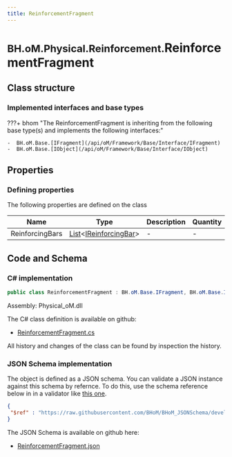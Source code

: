 ```yaml
---
title: ReinforcementFragment
---
```


# <small>BH.oM.Physical.Reinforcement.</small>**ReinforcementFragment**



## Class structure

### Implemented interfaces and base types

???+ bhom "The ReinforcementFragment is inheriting from the following base type(s) and implements the following interfaces:"

    -  BH.oM.Base.[IFragment](/api/oM/Framework/Base/Interface/IFragment)
    -  BH.oM.Base.[IObject](/api/oM/Framework/Base/Interface/IObject)


## Properties



### Defining properties

The following properties are defined on the class

| Name             | Type             | Description      | Quantity         |
|------------------|------------------|------------------|------------------|
| ReinforcingBars | [List](https://learn.microsoft.com/en-us/dotnet/api/System.Collections.Generic.List-1?view=netstandard-2.0)&lt;[IReinforcingBar](/api/oM/Physical/Physical/Reinforcement/IReinforcingBar)&gt; | - | - |


## Code and Schema

### C# implementation

``` C# title="C#"
public class ReinforcementFragment : BH.oM.Base.IFragment, BH.oM.Base.IObject
```

Assembly: Physical_oM.dll

The C# class definition is available on github:

- [ReinforcementFragment.cs](https://github.com/BHoM/BHoM/blob/develop/Physical_oM/Reinforcement\ReinforcementFragment.cs)

All history and changes of the class can be found by inspection the history.
### JSON Schema implementation

The object is defined as a JSON schema. You can validate a JSON instance against this schema by refernce. To do this, use the schema reference below in in a validator like [this one](https://www.jsonschemavalidator.net/).

``` json title="JSON Schema"
{
 "$ref" : "https://raw.githubusercontent.com/BHoM/BHoM_JSONSchema/develop/Physical_oM/Reinforcement/ReinforcementFragment.json"
}
```

The JSON Schema is available on github here:

- [ReinforcementFragment.json](https://github.com/BHoM/BHoM_JSONSchema/blob/develop/Physical_oM/Reinforcement/ReinforcementFragment.json)
